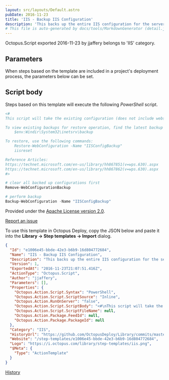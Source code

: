 ```yaml
---
layout: src/layouts/Default.astro
pubDate: 2016-11-23
title: 'IIS - Backup IIS Configuration'
description: 'This backs up the entire IIS configuration for the server (does not include website files). Note that all prior configurations on that IIS server will be cleared out.'
# This file is auto-generated by docs/tools/MarkdownGenerator (detail.js)
---
```


Octopus.Script exported 2016-11-23 by jjaffery belongs to 'IIS' category.

## Parameters

When steps based on the template are included in a project's deployment process, the parameters below can be set.



## Script body

Steps based on this template will execute the following *PowerShell* script.

```PowerShell
<#
This script will take the existing configuration (does not include website files) and back it up on the IIS Server, which can then be later restored if needed.

To view existing backups for restore operation, find the latest backup here:
    $env:Windir\System32\inetsrv\backup

To restore, use the following commands:
    Restore-WebConfiguration -Name "IISConfigBackup"
    iisreset

Reference Articles:
https://technet.microsoft.com/en-us/library/hh867851(v=wps.630).aspx
https://technet.microsoft.com/en-us/library/hh867862(v=wps.630).aspx
#>

# clear all backed up configurations first
Remove-WebConfigurationBackup

# perform backup
Backup-WebConfiguration -Name "IISConfigBackup"

```

Provided under the [Apache License version 2.0](https://github.com/OctopusDeploy/Library/blob/master/LICENSE.txt).

[Report an issue](https://github.com/OctopusDeploy/Library/issues/new?assignees=&labels=&projects=&template=bug-report.yml&title=Issue%20with%20IIS%20-%20Backup%20IIS%20Configuration&step-template=IIS%20-%20Backup%20IIS%20Configuration)

<div class="get-json">

To use this template in Octopus Deploy, copy the JSON below and paste it into the **Library → Step templates → Import** dialog.

```json
{
  "Id": "e1006e45-bbde-42e3-b6b9-16d804772684",
  "Name": "IIS - Backup IIS Configuration",
  "Description": "This backs up the entire IIS configuration for the server (does not include website files). Note that all prior configurations on that IIS server will be cleared out.",
  "Version": 1,
  "ExportedAt": "2016-11-23T21:07:51.416Z",
  "ActionType": "Octopus.Script",
  "Author": "jjaffery",
  "Parameters": [],
  "Properties": {
    "Octopus.Action.Script.Syntax": "PowerShell",
    "Octopus.Action.Script.ScriptSource": "Inline",
    "Octopus.Action.RunOnServer": "false",
    "Octopus.Action.Script.ScriptBody": "<#\nThis script will take the existing configuration (does not include website files) and back it up on the IIS Server, which can then be later restored if needed.\n\nTo view existing backups for restore operation, find the latest backup here:\n    $env:Windir\\System32\\inetsrv\\backup\n\nTo restore, use the following commands:\n    Restore-WebConfiguration -Name \"IISConfigBackup\"\n    iisreset\n\nReference Articles:\nhttps://technet.microsoft.com/en-us/library/hh867851(v=wps.630).aspx\nhttps://technet.microsoft.com/en-us/library/hh867862(v=wps.630).aspx\n#>\n\n# clear all backed up configurations first\nRemove-WebConfigurationBackup\n\n# perform backup\nBackup-WebConfiguration -Name \"IISConfigBackup\"\n",
    "Octopus.Action.Script.ScriptFileName": null,
    "Octopus.Action.Package.FeedId": null,
    "Octopus.Action.Package.PackageId": null
  },
  "Category": "IIS",
  "HistoryUrl": "https://github.com/OctopusDeploy/Library/commits/master/step-templates//opt/buildagent/work/75443764cd38076d/step-templates/iis-backup-iis-configuration.json",
  "Website": "/step-templates/e1006e45-bbde-42e3-b6b9-16d804772684",
  "Logo": "https://i.octopus.com/library/step-templates/iis.png",
  "$Meta": {
    "Type": "ActionTemplate"
  }
}
```

[History](https://github.com/OctopusDeploy/Library/commits/master/step-templates/https://github.com/OctopusDeploy/Library/commits/master/step-templates//opt/buildagent/work/75443764cd38076d/step-templates/iis-backup-iis-configuration.json)

</div>

